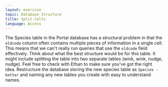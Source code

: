 ```yaml
---
layout: exercise
topic: Database Structure 
title: Split Cells
language: Access
---
```


The Species table in the Portal database has a structural problem in
that the `oldcode` column often contains multiple pieces of
information in a single cell. This means that we can't really run
queries that use the `oldcode` field effectively. Think about what the
best structure would be for this table. It might include splitting the
table into two separate tables (wink, wink, nudge, nudge). Feel free to
check with Ethan to make sure you've got the right idea. Restructure the
database storing the new species table as `Species - better` and
naming any new tables you create with easy to understand names.
